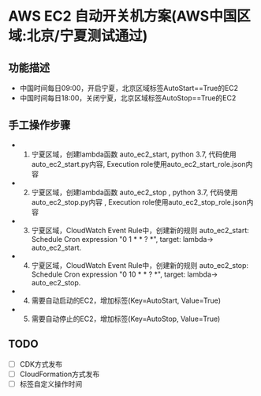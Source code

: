 # AWS EC2 自动开关机方案(AWS中国区域:北京/宁夏测试通过)
## 功能描述
- 中国时间每日09:00，开启宁夏，北京区域标签AutoStart==True的EC2
- 中国时间每日18:00，关闭宁夏，北京区域标签AutoStop==True的EC2

## 手工操作步骤
 - 1. 宁夏区域，创建lambda函数 auto_ec2_start, python 3.7, 代码使用auto_ec2_start.py内容, Execution role使用auto_ec2_start_role.json内容
 - 2. 宁夏区域，创建lambda函数 auto_ec2_stop , python 3.7, 代码使用auto_ec2_stop.py内容 , Execution role使用auto_ec2_stop_role.json内容
 - 3. 宁夏区域，CloudWatch Event Rule中，创建新的规则 auto_ec2_start: Schedule Cron expression "0 1 * * ? *", target: lambda-> auto_ec2_start. 
 - 4. 宁夏区域，CloudWatch Event Rule中，创建新的规则 auto_ec2_stop: Schedule Cron expression "0 10 * * ? *", target: lambda-> auto_ec2_stop. 
 - 4. 需要自动启动的EC2，增加标签(Key=AutoStart, Value=True)
 - 5. 需要自动停止的EC2，增加标签(Key=AutoStop, Value=True)

## TODO
 - [ ] CDK方式发布
 - [ ] CloudFormation方式发布
 - [ ] 标签自定义操作时间
